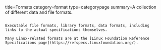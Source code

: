 title=Formats
category=format
type=categorypage
summary=A collection of different data and file formats.
~~~~~~

Executable file formats, library formats, data formats, including links to the actual specifications themselves.

Many Linux-related formats are at the [Linux Foundation Reference Specifications page](https://refspecs.linuxfoundation.org/).

